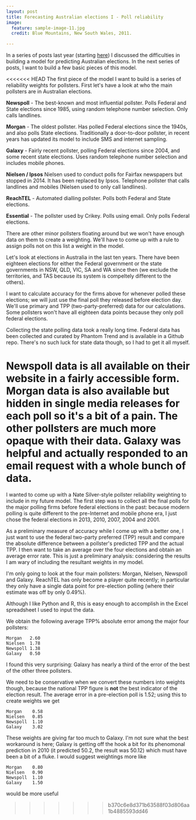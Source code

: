```yaml
---
layout: post
title: Forecasting Australian elections I - Poll reliability
image:
  feature: sample-image-11.jpg
  credit: Blue Mountains, New South Wales, 2011. 

---
```


In a series of posts last year (starting [here](http://www.clintonboys.com/aus-election-model-1/)) I discussed the difficulties in building a model for predicting Australian elections. In the next series of posts, I want to build a few basic pieces of this model. 

<<<<<<< HEAD
The first piece of the model I want to build is a series of reliability weights for pollsters. First let's have a look at who the main pollsters are in Australian elections.

**Newspoll** - The best-known and most influential pollster. Polls Federal and State elections since 1985, using random telephone number selection. Only calls landlines. 

**Morgan** - The oldest pollster. Has polled Federal elections since the 1940s, and also polls State elections. Traditionally a door-to-door pollster, in recent years has updated its model to include SMS and internet sampling. 

**Galaxy** - Fairly recent pollster, polling Federal elections since 2004, and some recent state elections. Uses random telephone number selection and includes mobile phones. 

**Nielsen / Ipsos** Nielsen used to conduct polls for Fairfax newspapers but stopped in 2014. It has been replaced by Ipsos. Telephone pollster that calls landlines and mobiles (Nielsen used to only call landlines).  

**ReachTEL** - Automated dialling pollster. Polls both Federal and State elections. 

**Essential** - The pollster used by Crikey. Polls using email. Only polls Federal elections. 

There are other minor pollsters floating around but we won't have enough data on them to create a weighting. We'll have to come up with a rule to assign polls not on this list a weight in the model.

Let's look at elections in Australia in the last ten years. There have been eighteen elections for either the Federal government or the state governments in NSW, QLD, VIC, SA and WA since then (we exclude the territories, and TAS because its system is compeltely different to the others).

I want to calculate accuracy for the firms above for whenever polled these elections; we will just use the final poll they released before election day. We'll use primary and TPP (two-party-preferred) data for our calculations. Some pollsters won't have all eighteen data points because they only poll federal elections. 

Collecting the state polling data took a really long time. Federal data has been collected and curated by Phantom Trend and is available in a Github repo. There's no such luck for state data though, so I had to get it all myself. 

Newspoll data is all available on their website in a fairly accessible form. Morgan data is also available but hidden in single media releases for each poll so it's a bit of a pain. The other pollsters are much more opaque with their data. Galaxy was helpful and actually responded to an email request with a whole bunch of data. 
=======
I wanted to come up with a Nate Silver-style pollster reliability weighting to include in my future model. The first step was to collect all the final polls for the major polling firms before federal elections in the past: because modern polling is quite different to the pre-Internet and mobile phone era, I just chose the federal elections in 2013, 2010, 2007, 2004 and 2001.  

As a preliminary measure of accuracy while I come up with a better one, I just want to use the federal two-party preferred (TPP) result and compare the absolute difference between a pollster's predicted TPP and the actual TPP. I then want to take an average over the four elections and obtain an average error rate. This is just a preliminary analysis: considering the results I am wary of including the resultant weights in my model. 

I'm only going to look at the four main pollsters: Morgan, Nielsen, Newspoll and Galaxy. ReachTEL has only become a player quite recently; in particular they only have a single data point for pre-election polling (where their estimate was off by only 0.49%). 

Although I like Python and R, this is easy enough to accomplish in the Excel spreadsheet I used to input the data. 

We obtain the following average TPP% absolute error among the major four pollsters:

    Morgan   2.60
    Nielsen  1.78
    Newspoll 1.38
    Galaxy   0.50

I found this very surprising: Galaxy has nearly a third of the error of the best of the other three pollsters.

We need to be conservative when we convert these numbers into weights though, because the national TPP figure is **not** the best indicator of the election result. The average error in a pre-election poll is 1.52; using this to create weights we get 

    Morgan    0.58
    Nielsen   0.85
    Newspoll  1.10
    Galaxy    3.02

These weights are giving far too much to Galaxy. I'm not sure what the best workaround is here; Galaxy is getting off the hook a bit for its phenomonal prediction in 2010 (it predicted 50.2, the result was 50.12) which must have been a bit of a fluke. I would suggest weightings more like

    Morgan    0.80
    Nielsen   0.90
    Newspoll  1.10
    Galaxy    1.50

would be more useful
>>>>>>> b370c6e8d371b63588f03d806aa1b4885593dd46
